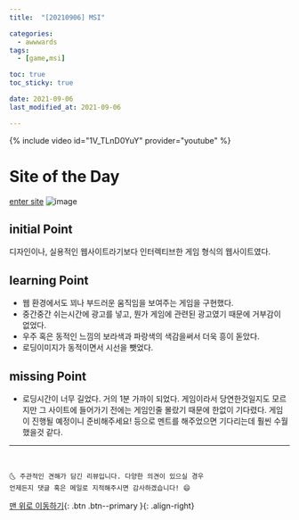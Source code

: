 ```yaml
---
title:  "[20210906] MSI"

categories:
  - awwwards
tags:
  - [game,msi]

toc: true
toc_sticky: true

date: 2021-09-06
last_modified_at: 2021-09-06

---
```

{% include video id="1V_TLnD0YuY" provider="youtube" %}

# Site of the Day
[enter site](https://matchmaker.msi.com/ko)
![image](https://user-images.githubusercontent.com/69495129/132236232-45974cec-53cb-427c-b033-a72dd924f6ca.png)

## initial Point

디자인이나, 실용적인 웹사이트라기보다 인터렉티브한 게임 형식의 웹사이트였다.
 
## learning Point

- 웹 환경에서도 꾀나 부드러운 움직임을 보여주는 게임을 구현했다.
- 중간중간 쉬는시간에 광고를 넣고, 뭔가 게임에 관련된 광고였기 때문에 거부감이 없었다.
- 우주 혹은 동적인 느낌의 보라색과 파랑색의 색감을써서 더욱 흥이 돋았다.
- 로딩이미지가 동적이면서 시선을 뺏었다.

## missing Point
- 로딩시간이 너무 길었다. 거의 1분 가까이 되었다. 게임이라서 당연한것일지도 모르지만 그 사이트에 들어가기 전에는 게임인줄 몰랐기 때문에 한없이 기다렸다. 게임이 진행될 예정이니 준비해주세요! 등으로 멘트를 해주었으면 기다리는데 훨씬 수월했을것 같다. 


***
<br>

    🌜 주관적인 견해가 담긴 리뷰입니다. 다양한 의견이 있으실 경우
    언제든지 댓글 혹은 메일로 지적해주시면 감사하겠습니다! 😄

[맨 위로 이동하기](#){: .btn .btn--primary }{: .align-right}
